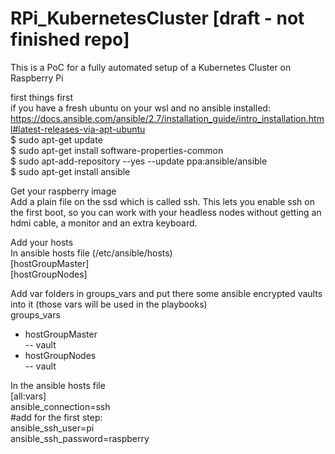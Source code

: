 # RPi_KubernetesCluster [draft - not finished repo]
This is a PoC for a fully automated setup of a Kubernetes Cluster on Raspberry Pi

first things first  
if you have a fresh ubuntu on your wsl and no ansible installed:  
https://docs.ansible.com/ansible/2.7/installation_guide/intro_installation.html#latest-releases-via-apt-ubuntu  
$ sudo apt-get update  
$ sudo apt-get install software-properties-common  
$ sudo apt-add-repository --yes --update ppa:ansible/ansible  
$ sudo apt-get install ansible  

Get your raspberry image  
Add a plain file on the ssd which is called ssh. This lets you enable ssh on the first boot, so you can work with your headless nodes without getting an hdmi cable, a monitor and an extra keyboard.  
  
Add your hosts  
In ansible hosts file (/etc/ansible/hosts)  
[hostGroupMaster]  
[hostGroupNodes]  

Add var folders in groups_vars and put there some ansible encrypted vaults into it (those vars will be used in the playbooks)  
groups_vars  
- hostGroupMaster  
-- vault  
- hostGroupNodes  
-- vault  

In the ansible hosts file  
[all:vars]  
ansible_connection=ssh  
#add for the first step:  
ansible_ssh_user=pi  
ansible_ssh_password=raspberry  
